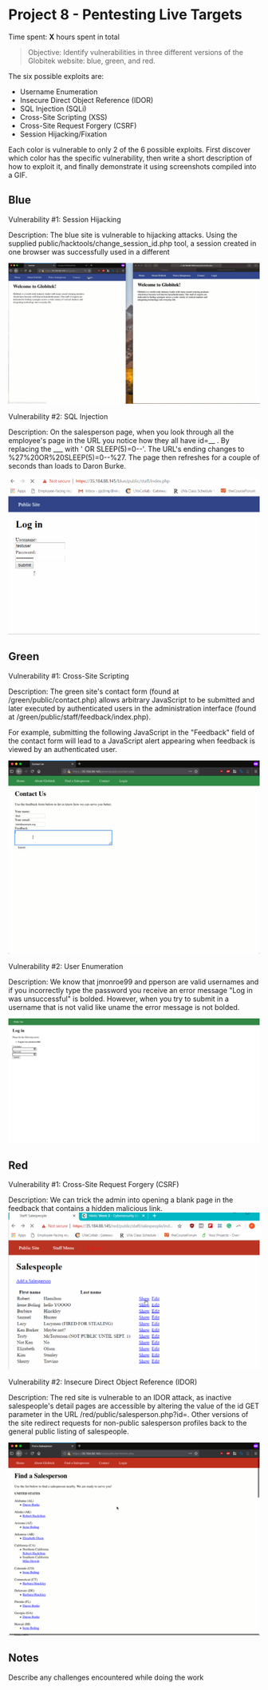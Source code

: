 # Project 8 - Pentesting Live Targets

Time spent: **X** hours spent in total

> Objective: Identify vulnerabilities in three different versions of the Globitek website: blue, green, and red.

The six possible exploits are:

* Username Enumeration
* Insecure Direct Object Reference (IDOR)
* SQL Injection (SQLi)
* Cross-Site Scripting (XSS)
* Cross-Site Request Forgery (CSRF)
* Session Hijacking/Fixation

Each color is vulnerable to only 2 of the 6 possible exploits. First discover which color has the specific vulnerability, then write a short description of how to exploit it, and finally demonstrate it using screenshots compiled into a GIF.

## Blue

Vulnerability #1: Session Hijacking



Description:
The blue site is vulnerable to hijacking attacks. Using the supplied public/hacktools/change_session_id.php tool, a session created in one browser was successfully used in a different

<img src="blue-vuln1.gif">

Vulnerability #2: SQL Injection

Description:
On the salesperson page, when you look through all the employee's page in the URL you notice how they all have id=__ . By replacing the ___ with ' OR SLEEP(5)=0--'. The URL's ending changes to %27%20OR%20SLEEP(5)=0--%27. The page then refreshes for a couple of seconds than loads to Daron Burke.

<img src="blue-vuln2.gif">

## Green

Vulnerability #1: Cross-Site Scripting

Description:
The green site's contact form (found at /green/public/contact.php) allows arbitrary JavaScript to be submitted and later executed by authenticated users in the administration interface (found at /green/public/staff/feedback/index.php).

For example, submitting the following JavaScript in the "Feedback" field of the contact form will lead to a JavaScript alert appearing when feedback is viewed by an authenticated user.

<img src="green-vuln1.gif">

Vulnerability #2: User Enumeration

Description:
We know that jmonroe99 and pperson are valid usernames and if you incorrectly type the password you receive an error message "Log in was unsuccessful" is bolded. However, when you try to submit in a username that is not valid like uname the error message is not bolded.

<img src="green-vuln2.gif">


## Red

Vulnerability #1: Cross-Site Request Forgery (CSRF)

Description:
We can trick the admin into opening a blank page in the feedback that contains a hidden malicious link.
<img src="red-vuln1.gif">

Vulnerability #2: Insecure Direct Object Reference (IDOR)

Description:
The red site is vulnerable to an IDOR attack, as inactive salespeople's detail pages are accessible by altering the value of the id GET parameter in the URL /red/public/salesperson.php?id=. Other versions of the site redirect requests for non-public salesperson profiles back to the general public listing of salespeople.

<img src="red-vuln2.gif">


## Notes

Describe any challenges encountered while doing the work
